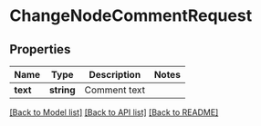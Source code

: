 # ChangeNodeCommentRequest

## Properties
Name | Type | Description | Notes
------------ | ------------- | ------------- | -------------
**text** | **string** | Comment text | 

[[Back to Model list]](../README.md#documentation-for-models) [[Back to API list]](../README.md#documentation-for-api-endpoints) [[Back to README]](../README.md)


